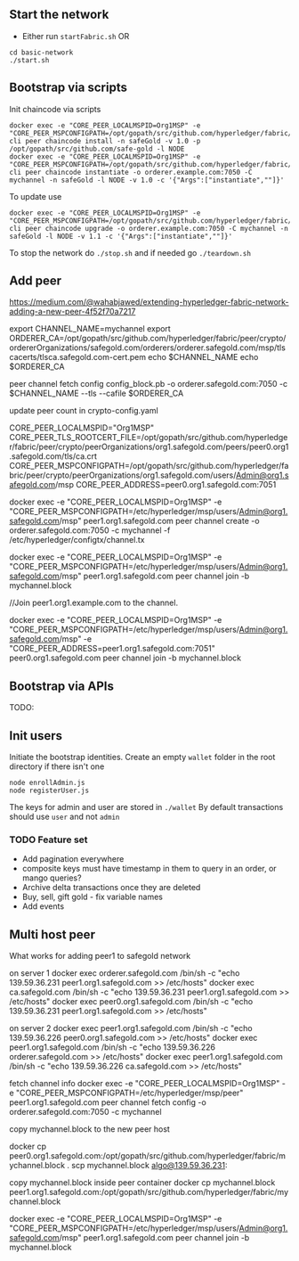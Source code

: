 ## Start the network
- Either run `startFabric.sh` OR

```
cd basic-network
./start.sh
```

## Bootstrap via scripts
Init chaincode via scripts
```
docker exec -e "CORE_PEER_LOCALMSPID=Org1MSP" -e "CORE_PEER_MSPCONFIGPATH=/opt/gopath/src/github.com/hyperledger/fabric/peer/crypto/peerOrganizations/org1.example.com/users/Admin@org1.example.com/msp" cli peer chaincode install -n safeGold -v 1.0 -p /opt/gopath/src/github.com/safe-gold -l NODE
docker exec -e "CORE_PEER_LOCALMSPID=Org1MSP" -e "CORE_PEER_MSPCONFIGPATH=/opt/gopath/src/github.com/hyperledger/fabric/peer/crypto/peerOrganizations/org1.example.com/users/Admin@org1.example.com/msp" cli peer chaincode instantiate -o orderer.example.com:7050 -C mychannel -n safeGold -l NODE -v 1.0 -c '{"Args":["instantiate",""]}'
```

To update use
```
docker exec -e "CORE_PEER_LOCALMSPID=Org1MSP" -e "CORE_PEER_MSPCONFIGPATH=/opt/gopath/src/github.com/hyperledger/fabric/peer/crypto/peerOrganizations/org1.example.com/users/Admin@org1.example.com/msp" cli peer chaincode upgrade -o orderer.example.com:7050 -C mychannel -n safeGold -l NODE -v 1.1 -c '{"Args":["instantiate",""]}'
```
To stop the network do `./stop.sh` and if needed go `./teardown.sh`

## Add peer
https://medium.com/@wahabjawed/extending-hyperledger-fabric-network-adding-a-new-peer-4f52f70a7217

export CHANNEL_NAME=mychannel
export ORDERER_CA=/opt/gopath/src/github.com/hyperledger/fabric/peer/crypto/ordererOrganizations/safegold.com/orderers/orderer.safegold.com/msp/tlscacerts/tlsca.safegold.com-cert.pem
echo $CHANNEL_NAME
echo $ORDERER_CA


peer channel fetch config config_block.pb -o orderer.safegold.com:7050 -c $CHANNEL_NAME --tls --cafile $ORDERER_CA

update peer count in crypto-config.yaml

CORE_PEER_LOCALMSPID="Org1MSP"
CORE_PEER_TLS_ROOTCERT_FILE=/opt/gopath/src/github.com/hyperledger/fabric/peer/crypto/peerOrganizations/org1.safegold.com/peers/peer0.org1.safegold.com/tls/ca.crt
CORE_PEER_MSPCONFIGPATH=/opt/gopath/src/github.com/hyperledger/fabric/peer/crypto/peerOrganizations/org1.safegold.com/users/Admin@org1.safegold.com/msp
CORE_PEER_ADDRESS=peer0.org1.safegold.com:7051

docker exec -e "CORE_PEER_LOCALMSPID=Org1MSP" -e "CORE_PEER_MSPCONFIGPATH=/etc/hyperledger/msp/users/Admin@org1.safegold.com/msp" peer1.org1.safegold.com peer channel create -o orderer.safegold.com:7050 -c mychannel -f /etc/hyperledger/configtx/channel.tx

docker exec -e "CORE_PEER_LOCALMSPID=Org1MSP" -e "CORE_PEER_MSPCONFIGPATH=/etc/hyperledger/msp/users/Admin@org1.safegold.com/msp" peer1.org1.safegold.com peer channel join -b mychannel.block

//Join peer1.org1.example.com to the channel.

docker exec -e "CORE_PEER_LOCALMSPID=Org1MSP" -e "CORE_PEER_MSPCONFIGPATH=/etc/hyperledger/msp/users/Admin@org1.safegold.com/msp" -e "CORE_PEER_ADDRESS=peer1.org1.safegold.com:7051" peer0.org1.safegold.com peer channel join -b mychannel.block

## Bootstrap via APIs
TODO:




## Init users
Initiate the bootstrap identities. Create an empty `wallet` folder in the root directory if there isn't one
```
node enrollAdmin.js
node registerUser.js
```
The keys for admin and user are stored in `./wallet`
By default transactions should use `user` and not `admin`

### TODO Feature set
- Add pagination everywhere
- composite keys must have timestamp in them to query in an order, or mango queries?
- Archive delta transactions once they are deleted
- Buy, sell, gift gold - fix variable names
- Add events


## Multi host peer
What works for adding peer1 to safegold network

on server 1
docker exec orderer.safegold.com /bin/sh -c "echo 139.59.36.231 peer1.org1.safegold.com >> /etc/hosts"
docker exec ca.safegold.com /bin/sh -c "echo 139.59.36.231 peer1.org1.safegold.com >> /etc/hosts"
docker exec peer0.org1.safegold.com /bin/sh -c "echo 139.59.36.231 peer1.org1.safegold.com >> /etc/hosts"

on server 2
docker exec peer1.org1.safegold.com /bin/sh -c "echo 139.59.36.226 peer0.org1.safegold.com >> /etc/hosts"
docker exec peer1.org1.safegold.com /bin/sh -c "echo 139.59.36.226 orderer.safegold.com >> /etc/hosts"
docker exec peer1.org1.safegold.com /bin/sh -c "echo 139.59.36.226 ca.safegold.com >> /etc/hosts"

fetch channel info
docker exec -e "CORE_PEER_LOCALMSPID=Org1MSP" -e "CORE_PEER_MSPCONFIGPATH=/etc/hyperledger/msp/peer" peer1.org1.safegold.com peer channel fetch config -o orderer.safegold.com:7050 -c mychannel

copy mychannel.block to the new peer host

docker cp peer0.org1.safegold.com:/opt/gopath/src/github.com/hyperledger/fabric/mychannel.block .
scp mychannel.block algo@139.59.36.231:

copy mychannel.block inside peer container
docker cp mychannel.block peer1.org1.safegold.com:/opt/gopath/src/github.com/hyperledger/fabric/mychannel.block

docker exec -e "CORE_PEER_LOCALMSPID=Org1MSP" -e "CORE_PEER_MSPCONFIGPATH=/etc/hyperledger/msp/users/Admin@org1.safegold.com/msp" peer1.org1.safegold.com peer channel join -b mychannel.block

